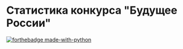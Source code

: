 # Статистика конкурса "Будущее России"

[![forthebadge made-with-python](http://ForTheBadge.com/images/badges/made-with-python.svg)](https://www.python.org/)